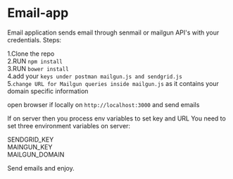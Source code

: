 # Email-app


Email application sends email through senmail or mailgun API's with your credentials.
Steps:  

1.Clone the repo    
2.RUN `npm install`   
3.RUN `bower install`    
4.add your `keys under postman mailgun.js and sendgrid.js`     
5.`change URL for Mailgun queries inside mailgun.js` as it contains your domain specific information  

open browser if locally on `http://localhost:3000` and send emails

If on server then you process env variables to set key and URL
You need to set three environment variables on server:  

SENDGRID_KEY   
MAINGUN_KEY   
MAILGUN_DOMAIN

Send emails and enjoy.
